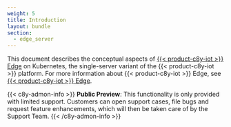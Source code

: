 ```yaml
---
weight: 5
title: Introduction
layout: bundle
section:
  - edge_server
---
```


This document describes the conceptual aspects of [{{< product-c8y-iot >}} Edge](/edge/edge-introduction/) on Kubernetes, the single-server variant of the {{< product-c8y-iot >}} platform. For more information about {{< product-c8y-iot >}} Edge, see [{{< product-c8y-iot >}} Edge](/edge/edge-introduction/).

{{< c8y-admon-info >}}
**Public Preview**: This functionality is only provided with limited support. Customers can open support cases, file bugs and request feature enhancements, which will then be taken care of by the Support Team.
{{< /c8y-admon-info >}}

